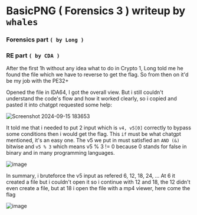 # BasicPNG ( Forensics 3 ) writeup by `whales`

### Forensics part `( by Long )`



### RE part `( by CDA )`
After the first 1h without any idea what to do in Crypto 1, Long told me he found the file which we have to reverse to get the flag. So from then on it'd be my job with the PE32+

Opened the file in IDA64, I got the overall view. But i still couldn't understand the code's flow and how it worked clearly, so i copied and pasted it into chatgpt requested some help:


![Screenshot 2024-09-15 183653](https://github.com/user-attachments/assets/cf9aafb9-a7e5-445f-92df-f2ce2a2a3d20)


It told me that i needed to put 2 input which is ```v4, v5[0]``` correctly to bypass some conditions then i would get the flag.
This `if` must be what chatgpt mentioned, it's an easy one. The v5 we put in must satisfied an `AND (&)` bitwise and `v5 % 3` which means v5 % 3 != 0 because 0 stands for false in binary and in many programming languages.


![image](https://github.com/user-attachments/assets/c3eeb5da-30c4-474c-9922-40ccd8af9f91)


In summary, i bruteforce the v5 input as refered 6, 12, 18, 24, ... At 6 it created a file but i couldn't open it so i continue with 12 and 18, the 12 didn't even create a file, but at 18 i open the file with a mp4 viewer, here come the flag 


![image](https://github.com/user-attachments/assets/f0529010-a2f5-4470-ae4b-52065e70a99f)



